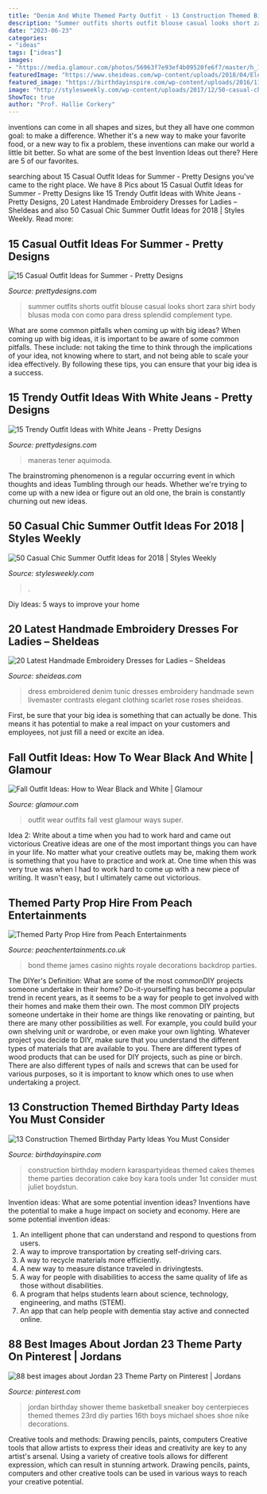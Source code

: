 ```yaml
---
title: "Denim And White Themed Party Outfit - 13 Construction Themed Birthday Party Ideas You Must Consider"
description: "Summer outfits shorts outfit blouse casual looks short zara shirt body blusas moda con como para dress splendid complement type"
date: "2023-06-23"
categories:
- "ideas"
tags: ["ideas"]
images:
- "https://media.glamour.com/photos/56963f7e93ef4b09520fe6f7/master/h_1025,c_limit/slideshow-black-white-24-black-white-fashion-and-style-main.jpg"
featuredImage: "https://www.sheideas.com/wp-content/uploads/2018/04/Elegant-Embroidered-Denim-Tunic-Dress-Ideas.jpg"
featured_image: "https://birthdayinspire.com/wp-content/uploads/2016/11/clip_image002_thumb-1.jpg"
image: "http://stylesweekly.com/wp-content/uploads/2017/12/50-casual-chic-summer-outfit-ideas-for-2018-16.jpg"
ShowToc: true
author: "Prof. Hallie Corkery"
---
```



inventions can come in all shapes and sizes, but they all have one common goal: to make a difference. Whether it's a new way to make your favorite food, or a new way to fix a problem, these inventions can make our world a little bit better. So what are some of the best Invention Ideas out there? Here are 5 of our favorites.

	

		
searching about 15 Casual Outfit Ideas for Summer - Pretty Designs you've came to the right place. We have 8 Pics about 15 Casual Outfit Ideas for Summer - Pretty Designs like 15 Trendy Outfit Ideas with White Jeans - Pretty Designs, 20 Latest Handmade Embroidery Dresses for Ladies – SheIdeas and also 50 Casual Chic Summer Outfit Ideas for 2018 | Styles Weekly. Read more:
		
    
## 15 Casual Outfit Ideas For Summer - Pretty Designs

<img loading=lazy src="http://www.prettydesigns.com/wp-content/uploads/2014/05/White-Blouse-with-Black-Shorts.jpg" onerror="this.onerror=null;this.src='https://tse3.mm.bing.net/th?id=OIP.58prt0V9RygTdED_zTWFJQHaK3&amp;pid=15.1';" alt="15 Casual Outfit Ideas for Summer - Pretty Designs">

_Source: prettydesigns.com_

>summer outfits shorts outfit blouse casual looks short zara shirt body blusas moda con como para dress splendid complement type. 

	

What are some common pitfalls when coming up with big ideas?
When coming up with big ideas, it is important to be aware of some common pitfalls. These include: not taking the time to think through the implications of your idea, not knowing where to start, and not being able to scale your idea effectively. By following these tips, you can ensure that your big idea is a success.

    
## 15 Trendy Outfit Ideas With White Jeans - Pretty Designs

<img loading=lazy src="http://www.prettydesigns.com/wp-content/uploads/2014/06/Casual-White-Jeans-Outfit-Idea.jpg" onerror="this.onerror=null;this.src='https://tse3.mm.bing.net/th?id=OIP.ay8MfVdLy08rR86tAYynBAHaKy&amp;pid=15.1';" alt="15 Trendy Outfit Ideas with White Jeans - Pretty Designs">

_Source: prettydesigns.com_

>maneras tener aquimoda. 

	

The brainstroming phenomenon is a regular occurring event in which thoughts and ideas Tumbling through our heads. Whether we're trying to come up with a new idea or figure out an old one, the brain is constantly churning out new ideas. 

    
## 50 Casual Chic Summer Outfit Ideas For 2018 | Styles Weekly

<img loading=lazy src="http://stylesweekly.com/wp-content/uploads/2017/12/50-casual-chic-summer-outfit-ideas-for-2018-16.jpg" onerror="this.onerror=null;this.src='https://tse3.mm.bing.net/th?id=OIP.qD432k1sFi0amfbMnNWvfAHaJm&amp;pid=15.1';" alt="50 Casual Chic Summer Outfit Ideas for 2018 | Styles Weekly">

_Source: stylesweekly.com_

>. 

	

Diy Ideas: 5 ways to improve your home

    
## 20 Latest Handmade Embroidery Dresses For Ladies – SheIdeas

<img loading=lazy src="https://www.sheideas.com/wp-content/uploads/2018/04/Elegant-Embroidered-Denim-Tunic-Dress-Ideas.jpg" onerror="this.onerror=null;this.src='https://tse4.mm.bing.net/th?id=OIP.Yxa2L1vUKA_DMnm25ekFggHaLW&amp;pid=15.1';" alt="20 Latest Handmade Embroidery Dresses for Ladies – SheIdeas">

_Source: sheideas.com_

>dress embroidered denim tunic dresses embroidery handmade sewn livemaster contrasts elegant clothing scarlet rose roses sheideas. 

	

First, be sure that your big idea is something that can actually be done. This means it has potential to make a real impact on your customers and employees, not just fill a need or excite an idea.

    
## Fall Outfit Ideas: How To Wear Black And White | Glamour

<img loading=lazy src="https://media.glamour.com/photos/56963f7e93ef4b09520fe6f7/master/h_1025,c_limit/slideshow-black-white-24-black-white-fashion-and-style-main.jpg" onerror="this.onerror=null;this.src='https://tse3.mm.bing.net/th?id=OIP.YaGe61RkhTFsHOomrttlEQHaLG&amp;pid=15.1';" alt="Fall Outfit Ideas: How to Wear Black and White | Glamour">

_Source: glamour.com_

>outfit wear outfits fall vest glamour ways super. 

	

Idea 2: Write about a time when you had to work hard and came out victorious
Creative ideas are one of the most important things you can have in your life. No matter what your creative outlets may be, making them work is something that you have to practice and work at. One time when this was very true was when I had to work hard to come up with a new piece of writing. It wasn't easy, but I ultimately came out victorious.

    
## Themed Party Prop Hire From Peach Entertainments

<img loading=lazy src="https://www.peachentertainments.co.uk/wp-content/uploads/2014/12/Bond-Backdrop.jpg" onerror="this.onerror=null;this.src='https://tse1.mm.bing.net/th?id=OIP.h5odWvveKXyvXNGv2ltQmwHaFj&amp;pid=15.1';" alt="Themed Party Prop Hire from Peach Entertainments">

_Source: peachentertainments.co.uk_

>bond theme james casino nights royale decorations backdrop parties. 

	

The DIYer's Definition: What are some of the most commonDIY projects someone undertake in their home?
Do-it-yourselfing has become a popular trend in recent years, as it seems to be a way for people to get involved with their homes and make them their own. The most common DIY projects someone undertake in their home are things like renovating or painting, but there are many other possibilities as well. For example, you could build your own shelving unit or wardrobe, or even make your own lighting.
Whatever project you decide to DIY, make sure that you understand the different types of materials that are available to you. There are different types of wood products that can be used for DIY projects, such as pine or birch. There are also different types of nails and screws that can be used for various purposes, so it is important to know which ones to use when undertaking a project.

    
## 13 Construction Themed Birthday Party Ideas You Must Consider

<img loading=lazy src="https://birthdayinspire.com/wp-content/uploads/2016/11/clip_image002_thumb-1.jpg" onerror="this.onerror=null;this.src='https://tse4.mm.bing.net/th?id=OIP.i2YfYM4kmlTTwfBlJlJC9wAAAA&amp;pid=15.1';" alt="13 Construction Themed Birthday Party Ideas You Must Consider">

_Source: birthdayinspire.com_

>construction birthday modern karaspartyideas themed cakes themes theme parties decoration cake boy kara tools under 1st consider must juliet boydstun. 

	

Invention ideas: What are some potential invention ideas?
Inventions have the potential to make a huge impact on society and economy. Here are some potential invention ideas:
1. An intelligent phone that can understand and respond to questions from users. 
2. A way to improve transportation by creating self-driving cars. 
3. A way to recycle materials more efficiently. 
4. A new way to measure distance traveled in drivingtests. 
5. A way for people with disabilities to access the same quality of life as those without disabilities. 
6. A program that helps students learn about science, technology, engineering, and maths (STEM). 
7. An app that can help people with dementia stay active and connected online.

    
## 88 Best Images About Jordan 23 Theme Party On Pinterest | Jordans

<img loading=lazy src="https://s-media-cache-ak0.pinimg.com/736x/d7/14/ec/d714ec872e7de7bc18b6e6c6a4d7ede8.jpg" onerror="this.onerror=null;this.src='https://tse3.mm.bing.net/th?id=OIP.W5KiEKE3w0vPbtEfr0U-ggHaJ4&amp;pid=15.1';" alt="88 best images about Jordan 23 Theme Party on Pinterest | Jordans">

_Source: pinterest.com_

>jordan birthday shower theme basketball sneaker boy centerpieces themed themes 23rd diy parties 16th boys michael shoes shoe nike decorations. 

	

Creative tools and methods: Drawing pencils, paints, computers
Creative tools that allow artists to express their ideas and creativity are key to any artist's arsenal. Using a variety of creative tools allows for different expression, which can result in stunning artwork. Drawing pencils, paints, computers and other creative tools can be used in various ways to reach your creative potential.

